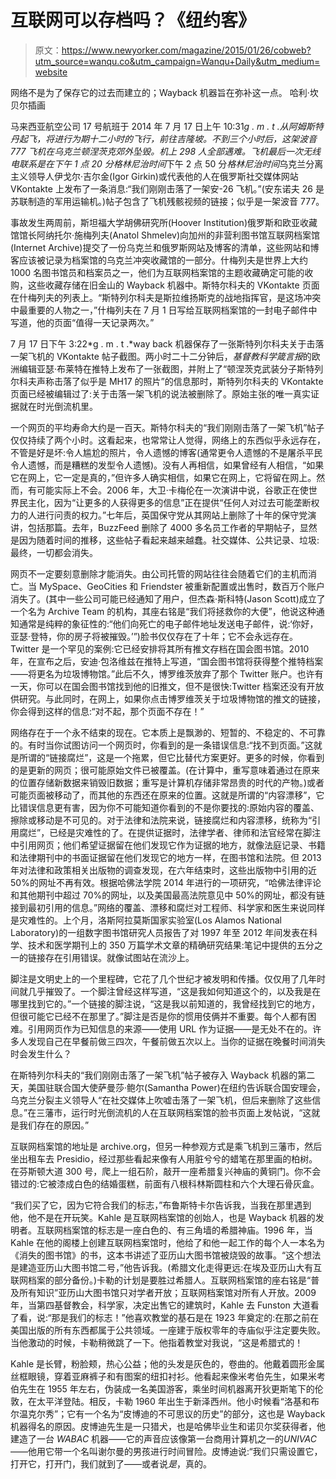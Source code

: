 # 互联网可以存档吗？《纽约客》

> 原文：<https://www.newyorker.com/magazine/2015/01/26/cobweb?utm_source=wanqu.co&utm_campaign=Wanqu+Daily&utm_medium=website>



网络不是为了保存它的过去而建立的；Wayback 机器旨在弥补这一点。 哈利·坎贝尔插画



马来西亚航空公司 17 号航班于 2014 年 7 月 17 日上午 10:31*g . m . t .*从阿姆斯特丹起飞，将进行为期十二小时的飞行，前往吉隆坡。不到三个小时后，这架波音 777 飞机在乌克兰顿涅茨克郊外坠毁。机上 298 人全部遇难。飞机最后一次无线电联系是在下午 1 点 20 分*格林尼治时间*下午 2 点 50 分*格林尼治时间*乌克兰分离主义领导人伊戈尔·吉尔金(Igor Girkin)或代表他的人在俄罗斯社交媒体网站 VKontakte 上发布了一条消息:“我们刚刚击落了一架安-26 飞机。”(安东诺夫 26 是苏联制造的军用运输机。)帖子包含了飞机残骸视频的链接；似乎是一架波音 777。

事故发生两周前，斯坦福大学胡佛研究所(Hoover Institution)俄罗斯和欧亚收藏馆馆长阿纳托尔·施梅列夫(Anatol Shmelev)向加州的非营利图书馆互联网档案馆(Internet Archive)提交了一份乌克兰和俄罗斯网站及博客的清单，这些网站和博客应该被记录为档案馆的乌克兰冲突收藏馆的一部分。什梅列夫是世界上大约 1000 名图书馆员和档案员之一，他们为互联网档案馆的主题收藏确定可能的收购，这些收藏存储在旧金山的 Wayback 机器中。斯特尔科夫的 VKontakte 页面在什梅列夫的列表上。“斯特列尔科夫是斯拉维扬斯克的战地指挥官，是这场冲突中最重要的人物之一，”什梅列夫在 7 月 1 日写给互联网档案馆的一封电子邮件中写道，他的页面“值得一天记录两次。”

7 月 17 日下午 3:22*g . m . t .*way back 机器保存了一张斯特列尔科夫关于击落一架飞机的 VKontakte 帖子截图。两小时二十二分钟后，*基督教科学箴言报*的欧洲编辑亚瑟·布莱特在推特上发布了一张截图，并附上了“顿涅茨克武装分子斯特列尔科夫声称击落了似乎是 MH17 的照片”的信息那时，斯特列尔科夫的 VKontakte 页面已经被编辑过了:关于击落一架飞机的说法被删除了。原始主张的唯一真实证据就在时光倒流机里。

一个网页的平均寿命大约是一百天。斯特尔科夫的“我们刚刚击落了一架飞机”帖子仅仅持续了两个小时。这看起来，也常常让人觉得，网络上的东西似乎永远存在，不管是好是坏:令人尴尬的照片，令人遗憾的博客(通常更令人遗憾的不是屠杀平民令人遗憾，而是糟糕的发型令人遗憾)。没有人再相信，如果曾经有人相信，“如果它在网上，它一定是真的，”但许多人确实相信，如果它在网上，它将留在网上。然而，有可能实际上不会。2006 年，大卫·卡梅伦在一次演讲中说，谷歌正在使世界民主化，因为“让更多的人获得更多的信息”正在提供“任何人对过去可能垄断权力的人进行问责的权力。”七年后，英国保守党从其网站上删除了十年的保守党演讲，包括那篇。去年，BuzzFeed 删除了 4000 多名员工作者的早期帖子，显然是因为随着时间的推移，这些帖子看起来越来越蠢。社交媒体、公共记录、垃圾:最终，一切都会消失。

网页不一定要刻意删除才能消失。由公司托管的网站往往会随着它们的主机而消亡。当 MySpace、GeoCities 和 Friendster 被重新配置或出售时，数百万个账户消失了。(其中一些公司可能已经通知了用户，但杰森·斯科特(Jason Scott)成立了一个名为 Archive Team 的机构，其座右铭是“我们将拯救你的大便”，他说这种通知通常是纯粹的象征性的:“他们向死亡的电子邮件地址发送电子邮件，说:‘你好，亚瑟·登特，你的房子将被摧毁。’”)脸书仅仅存在了十年；它不会永远存在。Twitter 是一个罕见的案例:它已经安排将其所有推文存档在国会图书馆。2010 年，在宣布之后，安迪·包洛维兹在推特上写道，“国会图书馆将获得整个推特档案——将更名为垃圾博物馆。”此后不久，博罗维茨放弃了那个 Twitter 账户。也许有一天，你可以在国会图书馆找到他的旧推文，但不是很快:Twitter 档案还没有开放供研究。与此同时，在网上，如果你点击博罗维茨关于垃圾博物馆的推文的链接，你会得到这样的信息:“对不起，那个页面不存在！”

网络存在于一个永不结束的现在。它本质上是飘渺的、短暂的、不稳定的、不可靠的。有时当你试图访问一个网页时，你看到的是一条错误信息:“找不到页面。”这就是所谓的“链接腐烂”，这是一个拖累，但它比替代方案更好。更多的时候，你看到的是更新的网页；很可能原始文件已被覆盖。(在计算中，重写意味着通过在原来的位置存储新数据来销毁旧数据；重写是计算机存储非常昂贵的时代的产物。)或者可能页面被移动了，而其他的东西还在原来的位置。这就是所谓的“内容漂移”，它比错误信息更有害，因为你不可能知道你看到的不是你要找的:原始内容的覆盖、擦除或移动是不可见的。对于法律和法院来说，链接腐烂和内容漂移，统称为“引用腐烂”，已经是灾难性的了。在提供证据时，法律学者、律师和法官经常在脚注中引用网页；他们希望证据留在他们发现它作为证据的地方，就像法庭记录、书籍和法律期刊中的书面证据留在他们发现它的地方一样，在图书馆和法院。但 2013 年对法律和政策相关出版物的调查发现，在六年结束时，这些出版物中引用的近 50%的网址不再有效。根据哈佛法学院 2014 年进行的一项研究，“哈佛法律评论和其他期刊中超过 70%的网址，以及美国最高法院意见中 50%的网址，都没有链接到最初引用的信息。”网络的覆盖、漂移和腐烂对工程师、科学家和医生来说同样是灾难性的。上个月，洛斯阿拉莫斯国家实验室(Los Alamos National Laboratory)的一组数字图书馆研究人员报告了对 1997 年至 2012 年间发表在科学、技术和医学期刊上的 350 万篇学术文章的精确研究结果:笔记中提供的五分之一的链接存在引用错误。就像试图站在流沙上。

脚注是文明史上的一个里程碑，它花了几个世纪才被发明和传播。仅仅用了几年时间就几乎摧毁了。一个脚注曾经这样写道，“这是我如何知道这个的，以及我是在哪里找到它的。”一个链接的脚注说，“这是我以前知道的，我曾经找到它的地方，但很可能它已经不在那里了。”脚注是否是你的惯用伎俩并不重要。每个人都有困难。引用网页作为已知信息的来源——使用 URL 作为证据——是无处不在的。许多人发现自己在早餐前做三四次，午餐前做五次以上。当你的证据在晚餐时间消失时会发生什么？

在斯特列尔科夫的“我们刚刚击落了一架飞机”帖子被存入 Wayback 机器的第二天，美国驻联合国大使萨曼莎·鲍尔(Samantha Power)在纽约告诉联合国安理会，乌克兰分裂主义领导人“在社交媒体上吹嘘击落了一架飞机，但后来删除了这些信息。”在三藩市，运行时光倒流机的人在互联网档案馆的脸书页面上发帖说，“这就是我们存在的原因。”

互联网档案馆的地址是 archive.org，但另一种参观方式是乘飞机到三藩市，然后坐出租车去 Presidio，经过那些看起来像有人用脏兮兮的蜡笔在那里画的柏树。在芬斯顿大道 300 号，爬上一组石阶，敲开一座希腊复兴神庙的黄铜门。你不会错过的:它被漆成白色的结婚蛋糕，前面有八根科林斯圆柱和六个大理石骨灰盒。

“我们买了它，因为它符合我们的标志，”布鲁斯特卡尔告诉我，当我在那里遇到他，他不是在开玩笑。Kahle 是互联网档案馆的创始人，也是 Wayback 机器的发明者。互联网档案馆的标志是一座白色的、有三角墙的希腊神庙。1996 年，当 Kahle 在他的阁楼上创建互联网档案馆时，他给了和他一起工作的每个人一本名为《消失的图书馆》的书，这本书讲述了亚历山大图书馆被烧毁的故事。“这个想法是建造亚历山大图书馆二号，”他告诉我。(希腊文化走得更远:在埃及亚历山大有互联网档案的部分备份。)卡勒的计划是要胜过希腊人。互联网档案馆的座右铭是“普及所有知识”亚历山大图书馆只对学者开放；互联网档案馆对所有人开放。2009 年，当第四基督教会，科学家，决定出售它的建筑时，Kahle 去 Funston 大道看了看，说:“那是我们的标志！”他喜欢教堂的基石是在 1923 年奠定的:在那之前在美国出版的所有东西都属于公共领域。一座建于版权零年的寺庙似乎注定要失败。当他激动的时候，卡勒稍微跳了一下。他指着教堂对我说，“这是希腊式的！

Kahle 是长臂，粉脸颊，热心公益；他的头发是灰色的，卷曲的。他戴着圆形金属丝框眼镜，穿着亚麻裤子和有图案的纽扣衬衫。他看起来像米考伯先生，如果米考伯先生在 1955 年左右，伪装成一名美国游客，乘坐时间机器离开狄更斯笔下的伦敦，在太平洋登陆。相反，卡勒 1960 年出生于新泽西州。他小时候看“洛基和布尔温克尔秀”；它有一个名为“皮博迪的不可思议的历史”的部分，这也是 Wayback 机器得名的原因。皮博迪先生是一只猎犬，也是哈佛毕业生和诺贝尔奖获得者，他建造了一台 *WABAC* 机器——它的声音应该像第一台商用计算机之一的*UNIVAC*——他用它带一个名叫谢尔曼的男孩进行时间冒险。皮博迪说:“我们只需设置它，打开它，打开门，我们就到了——或者说*是*，真的。